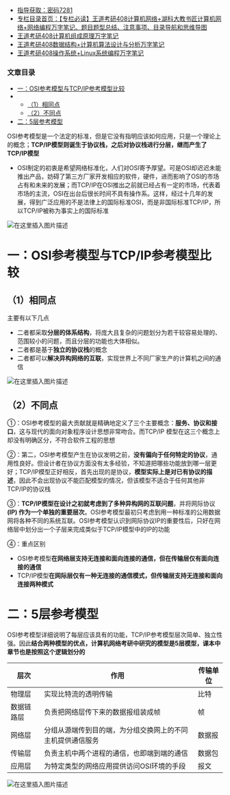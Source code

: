  

- [指导获取：密码7281](https://url18.ctfile.com/f/22722418-803125355-edf378)
- [专栏目录首页：【专栏必读】王道考研408计算机网络+湖科大教书匠计算机网络+网络编程万字笔记、题目题型总结、注意事项、目录导航和思维导图](https://zhangxing-tech.blog.csdn.net/article/details/125668174)
- [王道考研408计算机组成原理万字笔记](https://zhangxing-tech.blog.csdn.net/article/details/120664162?spm=1001.2014.3001.5502)
- [王道考研408数据结构+计算机算法设计与分析万字笔记](https://blog.csdn.net/qq_39183034/article/details/121501138?spm=1001.2014.3001.5501)
- [王道考研408操作系统+Linux系统编程万字笔记](https://zhangxing-tech.blog.csdn.net/article/details/121004242?spm=1001.2014.3001.5502)

### 文章目录

- [一：OSI参考模型与TCP/IP参考模型比较](#OSITCPIP_21)
- - [（1）相同点](#1_23)
  - [（2）不同点](#2_34)
- [二：5层参考模型](#5_48)

OSI参考模型是一个法定的标准，但是它没有指明应该如何应用，只是一个理论上的概念；**TCP/IP模型则诞生于协议栈，之后对协议栈进行分层，继而产生了TCP/IP模型**

- OSI制定的初衷是希望网络标准化，人们对OSI寄予厚望。可是OSI却迟迟未能推出产品，妨碍了第三方厂家开发相应的软件，硬件，进而影响了OSI的市场占有和未来的发展；而TCP/IP在OSI推出之前就已经占有一定的市场，代表着市场的主流，OSI在出台后很长时间不具有操作系。这样，经过十几年的发展，得到广泛应用的不是法律上的国际标准OSI，而是非国际标准TCP/IP，所以TCP/IP被称为事实上的国际标准

![在这里插入图片描述](https://ziquyun.com/main/csdn/img?url=https%3A%2F%2Fimg-blog.csdnimg.cn%2F777a059357ed4c48a22e9a7aab066c32.png%3Fx-oss-process%3Dimage%2Fwatermark%2Ctype_d3F5LXplbmhlaQ%2Cshadow_50%2Ctext_Q1NETiBA5b-r5LmQ5rGf5rmW%2Csize_20%2Ccolor_FFFFFF%2Ct_70%2Cg_se%2Cx_16&rfUrl=https%3A%2F%2Fzhangxing-tech.blog.csdn.net%2Farticle%2Fdetails%2F124332043)

# 一：OSI参考模型与TCP/IP参考模型比较

## （1）相同点

主要有以下几点

- 二者都采取**分层的体系结构**，将庞大且复杂的问题划分为若干较容易处理的、范围较小的问题，而且分层的功能也大体相似。
- 二者都是基于**独立的协议栈**的概念
- 二者都可以**解决异构网络的互联**，实现世界上不同厂家生产的计算机之间的通信

![在这里插入图片描述](https://ziquyun.com/main/csdn/img?url=https%3A%2F%2Fimg-blog.csdnimg.cn%2F2b27ef6372f74bffabc62b37f4b3846a.png%3Fx-oss-process%3Dimage%2Fwatermark%2Ctype_d3F5LXplbmhlaQ%2Cshadow_50%2Ctext_Q1NETiBA5b-r5LmQ5rGf5rmW%2Csize_20%2Ccolor_FFFFFF%2Ct_70%2Cg_se%2Cx_16&rfUrl=https%3A%2F%2Fzhangxing-tech.blog.csdn.net%2Farticle%2Fdetails%2F124332043)

## （2）不同点

①：OSI参考模型的最大贡献就是精确地定义了三个主要概念：**服务、协议和接口**，这与现代的面向对象程序设计思想非常吻合。而TCP/IP 模型在这三个概念上却没有明确区分，不符合软件工程的思想

②：第二，OSI参考模型产生在协议发明之前，**没有偏向于任何特定的协议**，通用性良好。但设计者在协议方面没有太多经验，不知道把哪些功能放到哪一层更好；TCP/IP模型正好相反，首先出现的是协议，**模型实际上是对已有协议的描述**，因此不会出现协议不能匹配模型的情况，但该模型不适合于任何其他非TCP/IP的协议栈

③：**TCP/IP模型在设计之初就考虑到了多种异构网的互联问题**，并将网际协议 **\(IP\) 作为一个单独的重要层次**。OSI参考模型最初只考虑到用一种标准的公用数据网将各种不同的系统互联。OSI参考模型认识到网际协议IP的重要性后，只好在网络层中划分出一个子层来完成类似于TCP/IP模型中的IP的功能

④：重点区别

- OSI参考模型**在网络层支持无连接和面向连接的通信，但在传输层仅有面向连接的通信**
- TCP/IP模型**在网际层仅有一种无连接的通信模式，但传输层支持无连接和面向连接两种模式**

# 二：5层参考模型

OSI参考模型详细说明了每层应该具有的功能，TCP/IP参考模型层次简单、独立性强。因此**结合两种模型的优点，计算机网络考研中研究的模型是5层模型，课本中章节也是按照这个逻辑划分的**

| 层次 | 作用 | 传输单位 |
| --- | --- | --- |
| 物理层 | 实现比特流的透明传输 | 比特 |
| 数据链路层 | 负责把网络层传下来的数据报组装成帧 | 帧 |
| 网络层 | 分组从源端传到目的端，为分组交换网上的不同主机提供通信服务 | 数据报 |
| 传输层 | 负责主机中两个进程的通信，也即端到端的通信 | 数据包 |
| 应用层 | 为特定类型的网络应用提供访问OSI环境的手段 | 报文 |

![在这里插入图片描述](https://ziquyun.com/main/csdn/img?url=https%3A%2F%2Fimg-blog.csdnimg.cn%2Fd0f90147e32a41ef89346bf1fe4d0281.png%3Fx-oss-process%3Dimage%2Fwatermark%2Ctype_d3F5LXplbmhlaQ%2Cshadow_50%2Ctext_Q1NETiBA5b-r5LmQ5rGf5rmW%2Csize_20%2Ccolor_FFFFFF%2Ct_70%2Cg_se%2Cx_16&rfUrl=https%3A%2F%2Fzhangxing-tech.blog.csdn.net%2Farticle%2Fdetails%2F124332043)
